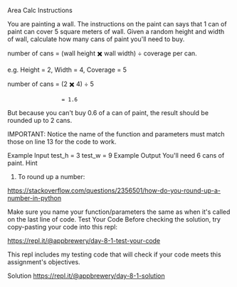 Area Calc
Instructions

You are painting a wall. The instructions on the paint can says that 1 can of paint can cover 5 square meters of wall. Given a random height and width of wall, calculate how many cans of paint you'll need to buy.

number of cans = (wall height ✖️ wall width) ÷ coverage per can.

e.g. Height = 2, Width = 4, Coverage = 5

number of cans = (2 ✖️ 4) ÷ 5

                     = 1.6

But because you can't buy 0.6 of a can of paint, the result should be rounded up to 2 cans.

IMPORTANT: Notice the name of the function and parameters must match those on line 13 for the code to work.

Example Input
test_h = 3
test_w = 9
Example Output
You'll need 6 cans of paint.
Hint

1. To round up a number:

https://stackoverflow.com/questions/2356501/how-do-you-round-up-a-number-in-python

Make sure you name your function/parameters the same as when it's called on the last line of code.
Test Your Code
Before checking the solution, try copy-pasting your code into this repl:

https://repl.it/@appbrewery/day-8-1-test-your-code

This repl includes my testing code that will check if your code meets this assignment's objectives.

Solution
https://repl.it/@appbrewery/day-8-1-solution
